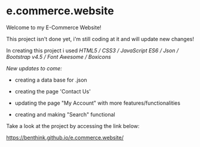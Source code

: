 # e.commerce.website

Welcome to my E-Commerce Website!

This project isn't done yet, i'm still coding at it and will update new changes!

In creating this project i used *HTML5 / CSS3 / JavaScript ES6 / Json / Bootstrap v4.5 / Font Awesome / Boxicons*

*New updates to come:*

- creating a data base for .json 

- creating the page 'Contact Us'

- updating the page "My Account" with more features/functionalities

- creating and making "Search" functional

Take a look at the project by accessing the link below:
  
https://benthink.github.io/e.commerce.website/
